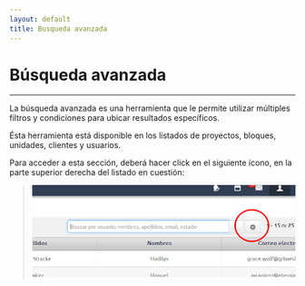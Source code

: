 ```yaml
---
layout: default
title: Busqueda avanzada
---
```


# Búsqueda avanzada
---------------------------------------
  La búsqueda avanzada es una herramienta que le permite utilizar múltiples filtros y condiciones para ubicar resultados específicos.

  Ésta herramienta está disponible en los listados de proyectos, bloques, unidades, clientes y usuarios.

  Para acceder a esta sección, deberá hacer click en el siguiente ícono, en la parte superior derecha del listado en cuestión:
  >![Estructura de vista](/images/botonavanzada.png)

  

